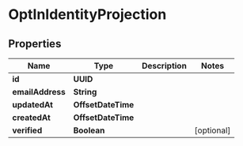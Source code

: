

# OptInIdentityProjection


## Properties

| Name | Type | Description | Notes |
|------------ | ------------- | ------------- | -------------|
|**id** | **UUID** |  |  |
|**emailAddress** | **String** |  |  |
|**updatedAt** | **OffsetDateTime** |  |  |
|**createdAt** | **OffsetDateTime** |  |  |
|**verified** | **Boolean** |  |  [optional] |



